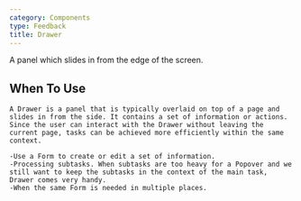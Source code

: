 ```yaml
---
category: Components
type: Feedback
title: Drawer
---
```


A panel which slides in from the edge of the screen.

## When To Use

    A Drawer is a panel that is typically overlaid on top of a page and slides in from the side. It contains a set of information or actions.  
    Since the user can interact with the Drawer without leaving the current page, tasks can be achieved more efficiently within the same context.

    -Use a Form to create or edit a set of information.
    -Processing subtasks. When subtasks are too heavy for a Popover and we still want to keep the subtasks in the context of the main task, Drawer comes very handy.
    -When the same Form is needed in multiple places.
